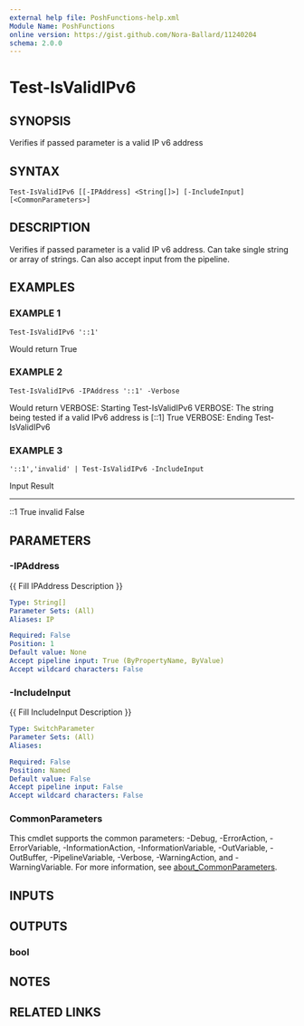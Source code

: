 ```yaml
---
external help file: PoshFunctions-help.xml
Module Name: PoshFunctions
online version: https://gist.github.com/Nora-Ballard/11240204
schema: 2.0.0
---
```


# Test-IsValidIPv6

## SYNOPSIS
Verifies if passed parameter is a valid IP v6 address

## SYNTAX

```
Test-IsValidIPv6 [[-IPAddress] <String[]>] [-IncludeInput] [<CommonParameters>]
```

## DESCRIPTION
Verifies if passed parameter is a valid IP v6 address.
Can take single string or array of strings.
Can also accept input from the pipeline.

## EXAMPLES

### EXAMPLE 1
```
Test-IsValidIPv6 '::1'
```

Would return
True

### EXAMPLE 2
```
Test-IsValidIPv6 -IPAddress '::1' -Verbose
```

Would return
VERBOSE: Starting Test-IsValidIPv6
VERBOSE: The string being tested if a valid IPv6 address is \[::1\]
True
VERBOSE: Ending Test-IsValidIPv6

### EXAMPLE 3
```
'::1','invalid' | Test-IsValidIPv6 -IncludeInput
```

Input   Result
-----   ------
::1       True
invalid  False

## PARAMETERS

### -IPAddress
{{ Fill IPAddress Description }}

```yaml
Type: String[]
Parameter Sets: (All)
Aliases: IP

Required: False
Position: 1
Default value: None
Accept pipeline input: True (ByPropertyName, ByValue)
Accept wildcard characters: False
```

### -IncludeInput
{{ Fill IncludeInput Description }}

```yaml
Type: SwitchParameter
Parameter Sets: (All)
Aliases:

Required: False
Position: Named
Default value: False
Accept pipeline input: False
Accept wildcard characters: False
```

### CommonParameters
This cmdlet supports the common parameters: -Debug, -ErrorAction, -ErrorVariable, -InformationAction, -InformationVariable, -OutVariable, -OutBuffer, -PipelineVariable, -Verbose, -WarningAction, and -WarningVariable. For more information, see [about_CommonParameters](http://go.microsoft.com/fwlink/?LinkID=113216).

## INPUTS

## OUTPUTS

### bool
## NOTES

## RELATED LINKS
